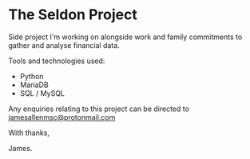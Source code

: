 # The Seldon Project

Side project I'm working on alongside work and family commitments to gather and analyse financial data.

Tools and technologies used:

- Python
- MariaDB
- SQL / MySQL

Any enquiries relating to this project can be directed to jamesallenmsc@protonmail.com

With thanks,

James.